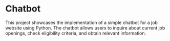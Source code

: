 # Chatbot
This project showcases the implementation of a simple chatbot for a job website using Python. The chatbot allows users to inquire about current job openings, check eligibility criteria, and obtain relevant information.
